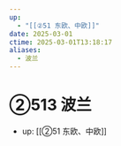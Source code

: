 ```yaml
---
up:
  - "[[②51 东欧、中欧]]"
date: 2025-03-01
ctime: 2025-03-01T13:18:17
aliases:
  - 波兰
---
```


# ②513 波兰

- up: [[②51 东欧、中欧]]
